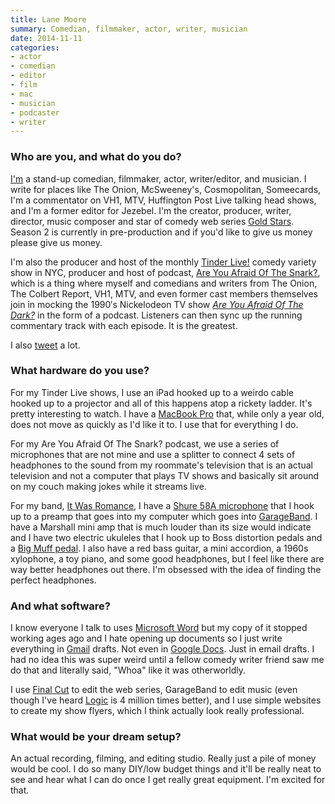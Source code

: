 ```yaml
---
title: Lane Moore
summary: Comedian, filmmaker, actor, writer, musician
date: 2014-11-11
categories:
- actor
- comedian
- editor
- film
- mac
- musician
- podcaster
- writer
---
```


### Who are you, and what do you do?

[I'm](http://www.lanemoore.org/ "Lane's website.") a stand-up comedian, filmmaker, actor, writer/editor, and musician. I write for places like The Onion, McSweeney's, Cosmopolitan, Someecards, I'm a commentator on VH1, MTV, Huffington Post Live talking head shows, and I'm a former editor for Jezebel. I'm the creator, producer, writer, director, music composer and star of comedy web series [Gold Stars](https://www.youtube.com/user/GoldStarsSeries/videos "Lane's comedy web series on YouTube."). Season 2 is currently in pre-production and if you'd like to give us money please give us money.

I'm also the producer and host of the monthly [Tinder Live!](http://www.lanemoore.org/tinder-live/ "Lane's comedy show.") comedy variety show in NYC, producer and host of podcast, [Are You Afraid Of The Snark?](https://www.facebook.com/AreYouAfraidOfTheSnark "The Facebook page for Lane's podcast."), which is a thing where myself and comedians and writers from The Onion, The Colbert Report, VH1, MTV, and even former cast members themselves join in mocking the 1990′s Nickelodeon TV show [*Are You Afraid Of The Dark?*](https://en.wikipedia.org/wiki/Are_You_Afraid_of_the_Dark%3F "The Wikipedia entry for 'Are You Afraid Of The Dark?'.") in the form of a podcast. Listeners can then sync up the running commentary track with each episode. It is the greatest. 

I also [tweet](https://twitter.com/hellolanemoore "Lane's Twitter account.") a lot.

### What hardware do you use?

For my Tinder Live shows, I use an iPad hooked up to a weirdo cable hooked up to a projector and all of this happens atop a rickety ladder. It's pretty interesting to watch. I have a [MacBook Pro][macbook-pro] that, while only a year old, does not move as quickly as I'd like it to. I use that for everything I do.

For my Are You Afraid Of The Snark? podcast, we use a series of microphones that are not mine and use a splitter to connect 4 sets of headphones to the sound from my roommate's television that is an actual television and not a computer that plays TV shows and basically sit around on my couch making jokes while it streams live.

For my band, [It Was Romance](https://www.facebook.com/itwasromance "The Facebook page for Lane's band."), I have a [Shure 58A microphone][beta-58a] that I hook up to a preamp that goes into my computer which goes into [GarageBand][]. I have a Marshall mini amp that is much louder than its size would indicate and I have two electric ukuleles that I hook up to Boss distortion pedals and a [Big Muff pedal][big-muff]. I also have a red bass guitar, a mini accordion, a 1960s xylophone, a toy piano, and some good headphones, but I feel like there are way better headphones out there. I'm obsessed with the idea of finding the perfect headphones. 

### And what software?

I know everyone I talk to uses [Microsoft Word][word] but my copy of it stopped working ages ago and I hate opening up documents so I just write everything in [Gmail][] drafts. Not even in [Google Docs][google-docs]. Just in email drafts. I had no idea this was super weird until a fellow comedy writer friend saw me do that and literally said, "Whoa" like it was otherworldly.

I use [Final Cut][final-cut-pro] to edit the web series, GarageBand to edit music (even though I've heard [Logic][] is 4 million times better), and I use simple websites to create my show flyers, which I think actually look really professional.

### What would be your dream setup?

An actual recording, filming, and editing studio. Really just a pile of money would be cool. I do so many DIY/low budget things and it'll be really neat to see and hear what I can do once I get really great equipment. I'm excited for that.

[beta-58a]: http://web.archive.org/web/20190406084632/http://www.shure.com:80/americas/products/microphones/beta/beta-58a-vocal-microphone "A vocal microphone."
[big-muff]: https://en.wikipedia.org/wiki/Big_Muff "A guitar distortion pedal."
[final-cut-pro]: https://en.wikipedia.org/wiki/Final_Cut_Pro "A nonlinear video editor."
[garageband]: https://www.apple.com/mac/garageband/ "An audio recording and editing tool for the Mac."
[gmail]: https://mail.google.com/mail/u/0/ "Web-based email."
[google-docs]: https://en.wikipedia.org/wiki/Google_Docs "A web-based office suite."
[logic]: https://www.saleae.com/ "A hardware debugger."
[macbook-pro]: https://www.apple.com/macbook-pro/ "A laptop."
[word]: https://www.microsoft.com/en-us/microsoft-365/word "A document editor."
